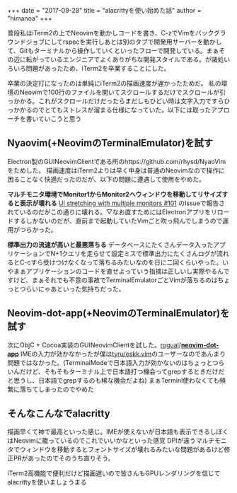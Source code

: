 +++
date = "2017-09-28"
title = "alacrittyを使い始めた話"
author = "himanoa"
+++

普段私はiTerm2の上でNeovimを動かしコードを書き、C-zでVimをバックグラウンドジョブにしてrspecを実行しあとは別のタブで開発用サーバーを動かして、Gitもターミナルから操作していくといったフローで開発している。まぁその辺に転がっているエンジニアでよくありがちな開発スタイルである。が諸処いろいろ問題があったため、iTerm2を卒業することにした。

卒業の決定打になったのは単純にiTerm2の描画速度が遅かったためだ。
私の環境のNeovimで100行のファイルを開いてスクロールするだけでスクロールが引っかかる。これがスクロールだけだったらまだしもひどい時は文字入力ですらひっかかるのでとてもストレスが溜まる仕様になっていた。以下には取ったアプローチを書いていこうと思う

## Nyaovim(+NeovimのTerminalEmulator)を試す

Electron製のGUINeovimClientである所のhttps://github.com/rhysd/NyaoVim をためした。
描画速度はiTerm2よりは早く中身は普通のNeovimなので操作に困ることなく快適だったのだが、以下の問題に遭遇して使用をやめた。

**マルチモニタ環境でMonitor1からMonitor2へウィンドウを移動してリサイズすると表示が壊れる**
[UI stretching with multiple monitors #101](https://github.com/rhysd/NyaoVim/issues/101) のIssueで報告されているのだがこの通りに壊れる。▽なお直すためにはElectronアプリをリロードするしかないのだが、直前まで起動していたVimごと吹っ飛んでしまうので運用がつらかった。

**標準出力の流速が高いと最悪落ちる**
データベースにたくさんデータ入ったアプリケーションでN+1クエリを走らせて設定ミスで標準出力にたくさんログが流れるとC-cすら受けつけなくなって落ちるみたいなのを日に二回くらいやった。いやまぁアプリケーションのコードを直せよっていう指摘は正しいし実際やるんですけど、まぁそれでも不意の事故でTerminalEmulatorごとVimが落ちるのはちょっとつらいにゃあといった気持ちだった。


## Neovim-dot-app(+NeovimのTerminalEmulator)を試す

次にObjC + Cocoa実装のGUINeovimClientを試した。[rogual](https://github.com/rogual)/[**neovim-dot-app**](https://github.com/rogual/neovim-dot-app)
IMEの入力が効かなかったが僕は[tyru/eskk.vim](https://github.com/tyru/eskk.vim)のユーザーなのであんまり問題ではなかった。(TerminalModeで日本語入力が効かないのはちょっとつらいんだけど、そもそもターミナル上で日本語打つ機会ってgrepするときだけだと思うし、日本語でgrepするのも稀な機会だよね)
まぁTerminl使わなくても頻繁に落ちてしまったのでやめた


## そんなこんなでalacritty

描画早くて神で最高といった感じ。IMEが使えないが日本語も表示できるしぼくはNeovimに籠っているのでこれでいいかなといった感覚
DPIが違うマルチモニタでウィンドウを移動するとフォントサイズが壊れるみたいな問題があるけど修正PRがあったのでそのうち直りそう。

iTerm2高機能で便利だけど描画遅いので皆さんもGPUレンダリングを信じてalacrittyを使いましょうまる


